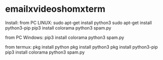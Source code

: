 # emailxvideoshomxterm
Install:
from PC LINUX:
sudo apt-get install python3
sudo apt-get install python3-pip
pip3 install colorama
python3 spam.py


from PC Windows:
pip3 install colorama
python3 spam.py

from termux:
pkg install python
pkg install python3
pkg install python3-pip
pip3 install colorama
python3 spam.py
